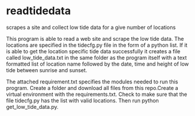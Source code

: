 # readtidedata
scrapes a site and collect low tide data for a give number of locations

This program is able to read a web site and scrape the low tide data. The locations are specified in the tidecfg.py file in the form of a python list. If it is able to get the location specific tide data successfully it creates a file called low_tide_data.txt in the same folder as the program itself with a text formatted list of location name followed by the date, time and height of low tide between sunrise and sunset.

The attached requirement.txt specifies the modules needed to run this program. Create a folder and download all files from this repo.Create a virtual environment with the requirements.txt. Check to make sure that the file tidecfg.py has the list with valid locations. Then run python get_low_tide_data.py.
